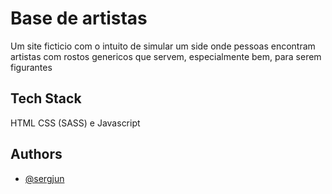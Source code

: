 
# Base de artistas

Um site ficticio com o intuito de simular um side onde pessoas encontram artistas com rostos genericos que servem, especialmente bem, para serem figurantes


## Tech Stack

HTML
CSS (SASS)
e Javascript

  
## Authors

- [@sergjun](https://www.github.com/sergjun)

